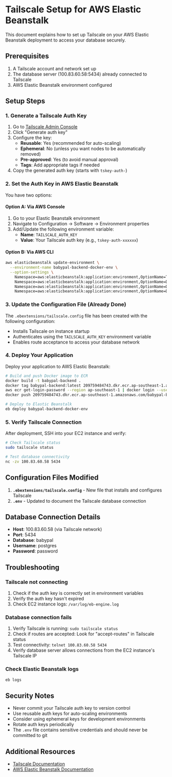 # Tailscale Setup for AWS Elastic Beanstalk

This document explains how to set up Tailscale on your AWS Elastic Beanstalk deployment to access your database securely.

## Prerequisites

1. A Tailscale account and network set up
2. The database server (100.83.60.58:5434) already connected to Tailscale
3. AWS Elastic Beanstalk environment configured

## Setup Steps

### 1. Generate a Tailscale Auth Key

1. Go to [Tailscale Admin Console](https://login.tailscale.com/admin/settings/keys)
2. Click "Generate auth key"
3. Configure the key:
   - **Reusable**: Yes (recommended for auto-scaling)
   - **Ephemeral**: No (unless you want nodes to be automatically removed)
   - **Pre-approved**: Yes (to avoid manual approval)
   - **Tags**: Add appropriate tags if needed
4. Copy the generated auth key (starts with `tskey-auth-`)

### 2. Set the Auth Key in AWS Elastic Beanstalk

You have two options:

#### Option A: Via AWS Console
1. Go to your Elastic Beanstalk environment
2. Navigate to Configuration → Software → Environment properties
3. Add/Update the following environment variable:
   - **Name**: `TAILSCALE_AUTH_KEY`
   - **Value**: Your Tailscale auth key (e.g., `tskey-auth-xxxxxx`)

#### Option B: Via AWS CLI
```bash
aws elasticbeanstalk update-environment \
  --environment-name babypal-backend-docker-env \
  --option-settings \
    Namespace=aws:elasticbeanstalk:application:environment,OptionName=TAILSCALE_AUTH_KEY,Value=YOUR_AUTH_KEY_HERE \
    Namespace=aws:elasticbeanstalk:application:environment,OptionName=DATABASE_URL,Value=jdbc:postgresql://100.83.60.58:5434/babypal \
    Namespace=aws:elasticbeanstalk:application:environment,OptionName=DATABASE_USERNAME,Value=postgres \
    Namespace=aws:elasticbeanstalk:application:environment,OptionName=DATABASE_PASSWORD,Value=password
```

### 3. Update the Configuration File (Already Done)

The `.ebextensions/tailscale.config` file has been created with the following configuration:
- Installs Tailscale on instance startup
- Authenticates using the `TAILSCALE_AUTH_KEY` environment variable
- Enables route acceptance to access your database network

### 4. Deploy Your Application

Deploy your application to AWS Elastic Beanstalk:

```bash
# Build and push Docker image to ECR
docker build -t babypal-backend .
docker tag babypal-backend:latest 209759484743.dkr.ecr.ap-southeast-1.amazonaws.com/babypal-backend:latest
aws ecr get-login-password --region ap-southeast-1 | docker login --username AWS --password-stdin 209759484743.dkr.ecr.ap-southeast-1.amazonaws.com
docker push 209759484743.dkr.ecr.ap-southeast-1.amazonaws.com/babypal-backend:latest

# Deploy to Elastic Beanstalk
eb deploy babypal-backend-docker-env
```

### 5. Verify Tailscale Connection

After deployment, SSH into your EC2 instance and verify:

```bash
# Check Tailscale status
sudo tailscale status

# Test database connectivity
nc -zv 100.83.60.58 5434
```

## Configuration Files Modified

1. **`.ebextensions/tailscale.config`** - New file that installs and configures Tailscale
2. **`.env`** - Updated to document the Tailscale database connection

## Database Connection Details

- **Host**: 100.83.60.58 (via Tailscale network)
- **Port**: 5434
- **Database**: babypal
- **Username**: postgres
- **Password**: password

## Troubleshooting

### Tailscale not connecting
1. Check if the auth key is correctly set in environment variables
2. Verify the auth key hasn't expired
3. Check EC2 instance logs: `/var/log/eb-engine.log`

### Database connection fails
1. Verify Tailscale is running: `sudo tailscale status`
2. Check if routes are accepted: Look for "accept-routes" in Tailscale status
3. Test connectivity: `telnet 100.83.60.58 5434`
4. Verify database server allows connections from the EC2 instance's Tailscale IP

### Check Elastic Beanstalk logs
```bash
eb logs
```

## Security Notes

- Never commit your Tailscale auth key to version control
- Use reusable auth keys for auto-scaling environments
- Consider using ephemeral keys for development environments
- Rotate auth keys periodically
- The `.env` file contains sensitive credentials and should never be committed to git

## Additional Resources

- [Tailscale Documentation](https://tailscale.com/kb/)
- [AWS Elastic Beanstalk Documentation](https://docs.aws.amazon.com/elasticbeanstalk/)
